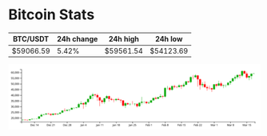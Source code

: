# Bitcoin Stats

BTC/USDT|24h change|24h high|24h low|
|---|---|---|---|
|$59066.59|5.42%|$59561.54|$54123.69|

<img src="./chart.svg">
